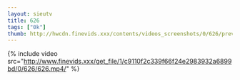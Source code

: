 ```yaml
--- 
layout: sieutv
title: 626
tags: ["0k"]
thumb: http://hwcdn.finevids.xxx/contents/videos_screenshots/0/626/preview.mp4.jpg
---
```

{% include video src="http://www.finevids.xxx/get_file/1/c9110f2c339f66f24e2983932a6899bd/0/626/626.mp4/" %} 
